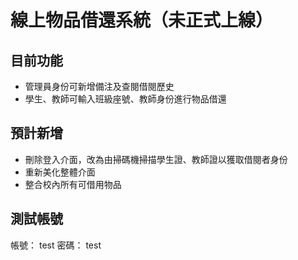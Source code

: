 # 線上物品借還系統（未正式上線）

## 目前功能
- 管理員身份可新增備注及查閱借閱歷史
- 學生、教師可輸入班級座號、教師身份進行物品借還

## 預計新增
- 刪除登入介面，改為由掃碼機掃描學生證、教師證以獲取借閱者身份
- 重新美化整體介面
- 整合校內所有可借用物品

## 測試帳號
帳號： test
密碼： test
